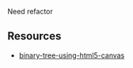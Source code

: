 Need refactor

## Resources
- [binary-tree-using-html5-canvas](http://garbageoverflow.blogspot.sg/2014/09/binary-tree-using-html5-canvas-and.html)
